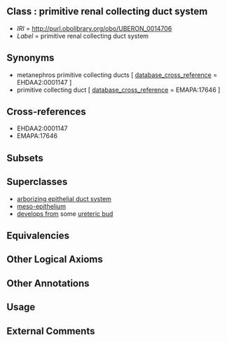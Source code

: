
## Class : primitive renal collecting duct system

 * *IRI* = http://purl.obolibrary.org/obo/UBERON_0014706
 * *Label* = primitive renal collecting duct system

## Synonyms

 * metanephros primitive collecting ducts [ [database_cross_reference](../../ef/oboInOwl#hasDbXref.md) = EHDAA2:0001147 ]
 * primitive collecting duct [ [database_cross_reference](../../ef/oboInOwl#hasDbXref.md) = EMAPA:17646 ]

## Cross-references

 * EHDAA2:0001147
 * EMAPA:17646

## Subsets


## Superclasses

 * [arborizing epithelial duct system](../../UBERON/01/UBERON_0007501.md)
 * [meso-epithelium](../../UBERON/75/UBERON_0012275.md)
 * [develops from](../../RO/02/RO_0002202.md) some [ureteric bud](../../UBERON/84/UBERON_0000084.md)

## Equivalencies


## Other Logical Axioms


## Other Annotations


## Usage


## External Comments

